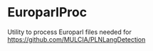 # EuroparlProc

Utility to process Europarl files needed for https://github.com/MULCIA/PLNLangDetection